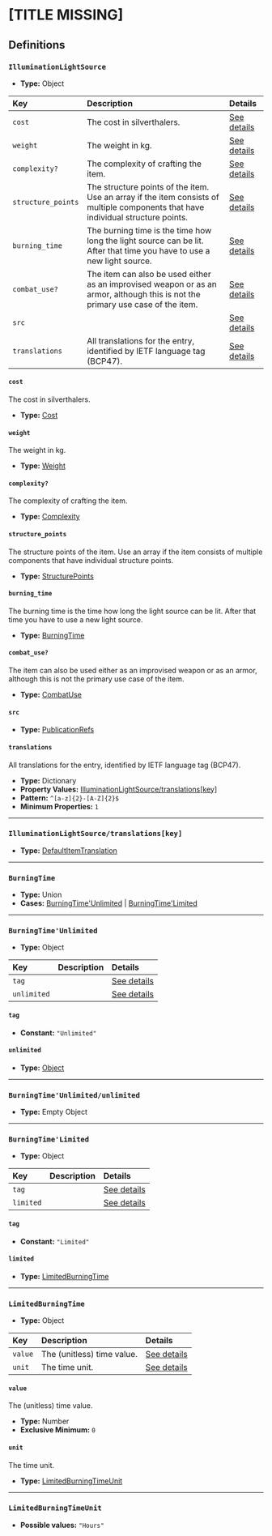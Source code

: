 # [TITLE MISSING]

## Definitions

### <a name="IlluminationLightSource"></a> `IlluminationLightSource`

- **Type:** Object

Key | Description | Details
:-- | :-- | :--
`cost` | The cost in silverthalers. | <a href="#IlluminationLightSource/cost">See details</a>
`weight` | The weight in kg. | <a href="#IlluminationLightSource/weight">See details</a>
`complexity?` | The complexity of crafting the item. | <a href="#IlluminationLightSource/complexity">See details</a>
`structure_points` | The structure points of the item. Use an array if the item consists of multiple components that have individual structure points. | <a href="#IlluminationLightSource/structure_points">See details</a>
`burning_time` | The burning time is the time how long the light source can be lit. After that time you have to use a new light source. | <a href="#IlluminationLightSource/burning_time">See details</a>
`combat_use?` | The item can also be used either as an improvised weapon or as an armor, although this is not the primary use case of the item. | <a href="#IlluminationLightSource/combat_use">See details</a>
`src` |  | <a href="#IlluminationLightSource/src">See details</a>
`translations` | All translations for the entry, identified by IETF language tag (BCP47). | <a href="#IlluminationLightSource/translations">See details</a>

#### <a name="IlluminationLightSource/cost"></a> `cost`

The cost in silverthalers.

- **Type:** <a href="./_Item.md#Cost">Cost</a>

#### <a name="IlluminationLightSource/weight"></a> `weight`

The weight in kg.

- **Type:** <a href="./_Item.md#Weight">Weight</a>

#### <a name="IlluminationLightSource/complexity"></a> `complexity?`

The complexity of crafting the item.

- **Type:** <a href="./_Item.md#Complexity">Complexity</a>

#### <a name="IlluminationLightSource/structure_points"></a> `structure_points`

The structure points of the item. Use an array if the item consists of
multiple components that have individual structure points.

- **Type:** <a href="./_Item.md#StructurePoints">StructurePoints</a>

#### <a name="IlluminationLightSource/burning_time"></a> `burning_time`

The burning time is the time how long the light source can be lit. After
that time you have to use a new light source.

- **Type:** <a href="#BurningTime">BurningTime</a>

#### <a name="IlluminationLightSource/combat_use"></a> `combat_use?`

The item can also be used either as an improvised weapon or as an armor,
although this is not the primary use case of the item.

- **Type:** <a href="./_Item.md#CombatUse">CombatUse</a>

#### <a name="IlluminationLightSource/src"></a> `src`

- **Type:** <a href="../../source/_PublicationRef.md#PublicationRefs">PublicationRefs</a>

#### <a name="IlluminationLightSource/translations"></a> `translations`

All translations for the entry, identified by IETF language tag (BCP47).

- **Type:** Dictionary
- **Property Values:** <a href="#IlluminationLightSource/translations[key]">IlluminationLightSource/translations[key]</a>
- **Pattern:** `^[a-z]{2}-[A-Z]{2}$`
- **Minimum Properties:** `1`

---

### <a name="IlluminationLightSource/translations[key]"></a> `IlluminationLightSource/translations[key]`

- **Type:** <a href="./_Item.md#DefaultItemTranslation">DefaultItemTranslation</a>

---

### <a name="BurningTime"></a> `BurningTime`

- **Type:** Union
- **Cases:** <a href="#BurningTime'Unlimited">BurningTime'Unlimited</a> | <a href="#BurningTime'Limited">BurningTime'Limited</a>

---

### <a name="BurningTime'Unlimited"></a> `BurningTime'Unlimited`

- **Type:** Object

Key | Description | Details
:-- | :-- | :--
`tag` |  | <a href="#BurningTime'Unlimited/tag">See details</a>
`unlimited` |  | <a href="#BurningTime'Unlimited/unlimited">See details</a>

#### <a name="BurningTime'Unlimited/tag"></a> `tag`

- **Constant:** `"Unlimited"`

#### <a name="BurningTime'Unlimited/unlimited"></a> `unlimited`

- **Type:** <a href="#BurningTime'Unlimited/unlimited">Object</a>

---

### <a name="BurningTime'Unlimited/unlimited"></a> `BurningTime'Unlimited/unlimited`

- **Type:** Empty Object

---

### <a name="BurningTime'Limited"></a> `BurningTime'Limited`

- **Type:** Object

Key | Description | Details
:-- | :-- | :--
`tag` |  | <a href="#BurningTime'Limited/tag">See details</a>
`limited` |  | <a href="#BurningTime'Limited/limited">See details</a>

#### <a name="BurningTime'Limited/tag"></a> `tag`

- **Constant:** `"Limited"`

#### <a name="BurningTime'Limited/limited"></a> `limited`

- **Type:** <a href="#LimitedBurningTime">LimitedBurningTime</a>

---

### <a name="LimitedBurningTime"></a> `LimitedBurningTime`

- **Type:** Object

Key | Description | Details
:-- | :-- | :--
`value` | The (unitless) time value. | <a href="#LimitedBurningTime/value">See details</a>
`unit` | The time unit. | <a href="#LimitedBurningTime/unit">See details</a>

#### <a name="LimitedBurningTime/value"></a> `value`

The (unitless) time value.

- **Type:** Number
- **Exclusive Minimum:** `0`

#### <a name="LimitedBurningTime/unit"></a> `unit`

The time unit.

- **Type:** <a href="#LimitedBurningTimeUnit">LimitedBurningTimeUnit</a>

---

### <a name="LimitedBurningTimeUnit"></a> `LimitedBurningTimeUnit`

- **Possible values:** `"Hours"`
